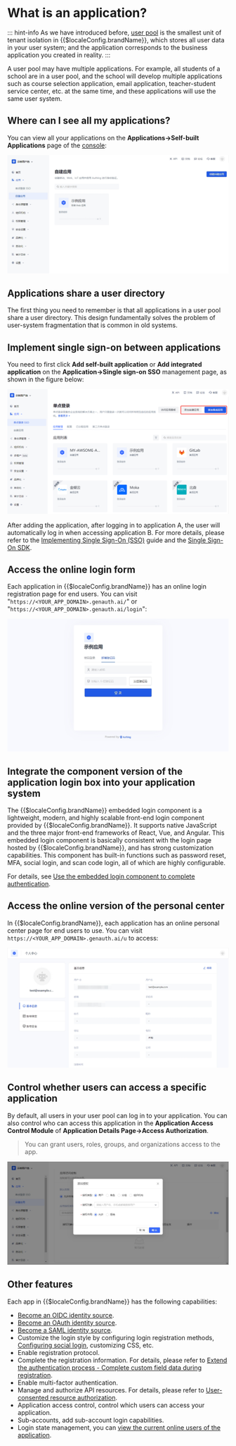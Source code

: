 # What is an application?

<LastUpdated/>

::: hint-info
As we have introduced before, [user pool](./user-pool.md) is the smallest unit of tenant isolation in {{$localeConfig.brandName}}, which stores all user data in your user system; and the application corresponds to the business application you created in reality.
:::

A user pool may have multiple applications. For example, all students of a school are in a user pool, and the school will develop multiple applications such as course selection application, email application, teacher-student service center, etc. at the same time, and these applications will use the same user system.

## Where can I see all my applications?

You can view all your applications on the **Applications->Self-built Applications** page of the [console](https://console.genauth.ai):

![](./images/Xnip2022-11-09_15-15-59.jpeg)

## Applications share a user directory

The first thing you need to remember is that all applications in a user pool share a user directory. This design fundamentally solves the problem of user-system fragmentation that is common in old systems.

## Implement single sign-on between applications

You need to first click **Add self-built application** or **Add integrated application** on the **Application->Single sign-on SSO** management page, as shown in the figure below:

![](./images/app-panel3.png)

After adding the application, after logging in to application A, the user will automatically log in when accessing application B. For more details, please refer to the [Implementing Single Sign-On (SSO)](/guides/app-new/sso/) guide and the [Single Sign-On SDK](https://docs.genauth.ai/v3/reference/sdk/web/).

## Access the online login form

Each application in {{$localeConfig.brandName}} has an online login registration page for end users. You can visit "`https://<YOUR_APP_DOMAIN>.genauth.ai/`" or "`https://<YOUR_APP_DOMAIN>.genauth.ai/login`":

![](./images/Xnip2022-11-09_15-16-13.jpeg)

## Integrate the component version of the application login box into your application system

The {{$localeConfig.brandName}} embedded login component is a lightweight, modern, and highly scalable front-end login component provided by {{$localeConfig.brandName}}. It supports native JavaScript and the three major front-end frameworks of React, Vue, and Angular. This embedded login component is basically consistent with the login page hosted by {{$localeConfig.brandName}}, and has strong customization capabilities. This component has built-in functions such as password reset, MFA, social login, and scan code login, all of which are highly configurable.

For details, see [Use the embedded login component to complete authentication](/guides/basics/authenticate-first-user/use-embeded-login-component/).

## Access the online version of the personal center

In {{$localeConfig.brandName}}, each application has an online personal center page for end users to use. You can visit `https://<YOUR_APP_DOMAIN>.genauth.ai/u` to access:

![](./images/Xnip2022-11-09_16-40-20.jpeg)

## Control whether users can access a specific application

By default, all users in your user pool can log in to your application. You can also control who can access this application in the **Application Access Control Module** of **Application Details Page->Access Authorization**.

> You can grant users, roles, groups, and organizations access to the app.

![](./images/Xnip2022-11-09_16-48-59.jpeg)

## Other features

Each app in {{$localeConfig.brandName}} has the following capabilities:

- [Become an OIDC identity source](/guides/federation/oidc.md).
- [Become an OAuth identity source](/guides/federation/oauth.md).
- [Become a SAML identity source](/guides/federation/saml.md).
- Customize the login style by configuring login registration methods, [Configuring social login](/guides/connections), customizing CSS, etc.
- Enable registration protocol.
- Complete the registration information. For details, please refer to [Extend the authentication process - Complete custom field data during registration](/guides/authentication/extensibility/user-defined-field.md).
- Enable multi-factor authentication.
- Manage and authorize API resources. For details, please refer to [User-consented resource authorization](/guides/authorization/user-consent-authz.md).
- Application access control, control which users can access your application.
- Sub-accounts, add sub-account login capabilities.
- Login state management, you can [view the current online users of the application](/guides/user/login-state.md).
